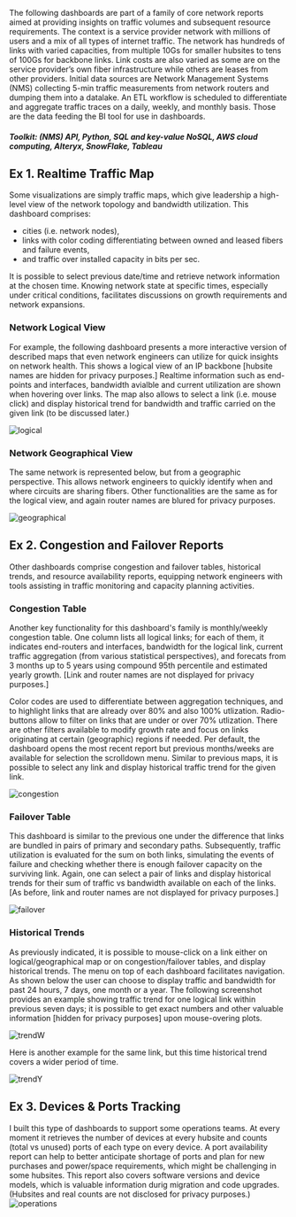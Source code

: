 The following dashboards are part of a family of core network reports aimed at providing insights on traffic volumes and subsequent resource requirements. The context is a service provider network with millions of users and a mix of all types of internet traffic. The network has hundreds of links with varied capacities, from multiple 10Gs for smaller hubsites to tens of 100Gs for backbone links. Link costs are also varied as some are on the service provider’s own fiber infrastructure while others are leases from other providers. Initial data sources are Network Management Systems (NMS) collecting 5-min traffic measurements from network routers and dumping them into a datalake. An ETL workflow is scheduled to differentiate and aggregate traffic traces on a daily, weekly, and monthly basis. Those are the data feeding the BI tool for use in dashboards.
##### Toolkit: (NMS) API, Python, SQL and key-value NoSQL, AWS cloud computing, Alteryx, SnowFlake, Tableau

## Ex 1. Realtime Traffic Map
Some visualizations are simply traffic maps, which give leadership a high-level view of the network topology and bandwidth utilization. This dashboard comprises: 
- cities (i.e. network nodes),
- links with color coding differentiating between owned and leased fibers and failure events,
- and traffic over installed capacity in bits per sec.

It is possible to select previous date/time and retrieve network information at the chosen time. Knowing network state at specific times, especially under critical conditions, facilitates discussions on growth requirements and network expansions. 

<!-- [Note cities and traffic/bandwith numbers are hidden for privacy purposes.] -->
<!-- ![highlevel](/assets/high-level-mpls.png)
-->

### Network Logical View
For example, the following dashboard presents a more interactive version of described maps that even network engineers can utilize for quick insights on network health. This shows a logical view of an IP backbone [hubsite names are hidden for privacy purposes.] Realtime information such as end-points and interfaces, bandwidth avialble and current utilization are shown when hovering over links. The map also allows to select a link (i.e. mouse click) and display historical trend for bandwidth and traffic carried on the given link (to be discussed later.)

![logical](/assets/logical-map.png)


<!--[hubsites  
, with routers at hubsites and logical links in between. A color-code is used to differentiate ISP ownership of fibers and leased, as well as links availability in the event of failure (e.g. fiber cut). This is not shown for privacy constraints, but upon hovering over a link it provides such realtime information as end routers and interfaces, bandwidth and traffic on the link in question. Clicking on the link opens another window showing historical trend for the given link. \[Note that router names have been blured for privacy purposes.\] -->


### Network Geographical View
The same network is represented below, but from a geographic perspective. This allows network engineers to quickly identify when and where circuits are sharing fibers. Other functionalities are the same as for the logical view, and again router names are blured for privacy purposes. 

![geographical](/assets/geo-map.png)


<!-- Main Tools: SQL, AWS (Athena & S3), Alteryx, SnowFlake, Tableau -->


## Ex 2. Congestion and Failover Reports
Other dashboards comprise congestion and failover tables, historical trends, and resource availability reports, equipping network engineers with tools assisting in traffic monitoring and capacity planning activities. 

### Congestion Table
Another key functionality for this dashboard's family is monthly/weekly congestion table. One column lists all logical links; for each of them, it indicates end-routers and interfaces, bandwidth for the logical link, current traffic aggregation (from various statistical perspectives), and forecats from 3 months up to 5 years using compound 95th percentile and estimated yearly growth. [Link and router names are not displayed for privacy purposes.]

Color codes are used to differentiate between aggregation techniques, and to highlight links that are already over 80% and also 100% utlization. Radio-buttons allow to filter on links that are under or over 70% utlization. There are other filters available to modify growth rate and focus on links originating at certain (geographic) regions if needed. Per default, the dashboard opens the most recent report but previous months/weeks are available for selection the scrolldown menu. Similar to previous maps, it is possible to select any link and display historical traffic trend for the given link. 

![congestion](/assets/congestion.png)

### Failover Table
This dashboard is similar to the previous one under the difference that links are bundled in pairs of primary and secondary paths. Subsequently, traffic utilization is evaluated for the sum on both links, simulating the events of failure and checking whether there is enough failover capacity on the surviving link. Again, one can select a pair of links and display historical trends for their sum of traffic vs bandwidth available on each of the links. [As before, link and router names are not displayed for privacy purposes.]

![failover](/assets/failover.png)

### Historical Trends
As previously indicated, it is possible to mouse-click on a link either on logical/geographical map or on congestion/failover tables, and display historical trends. The menu on top of each dashboard facilitates navigation. As shown below the user can choose to display traffic and bandwidth for past 24 hours, 7 days, one month or a year. The following screenshot provides an example showing traffic trend for one logical link within previous seven days; it is possible to get exact numbers and other valuable information [hidden for privacy purposes] upon mouse-overing plots.

![trendW](/assets/trend-id-weekly.png)

Here is another example for the same link, but this time historical trend covers a wider period of time.

![trendY](/assets/trend-id-year.png)


## Ex 3. Devices & Ports Tracking
I built this type of dashboards to support some operations teams. At every moment it retrieves the number of devices at every hubsite and counts (total vs unused) ports of each type on every device. A port availability report can help to better anticipate shortage of ports and plan for new purchases and power/space requirements, which might be challenging in some hubsites. This report also covers software versions and device models, which is valuable information durig migration and code upgrades. (Hubsites and real counts are not disclosed for privacy purposes.)
![operations](/assets/device-ports.png)
